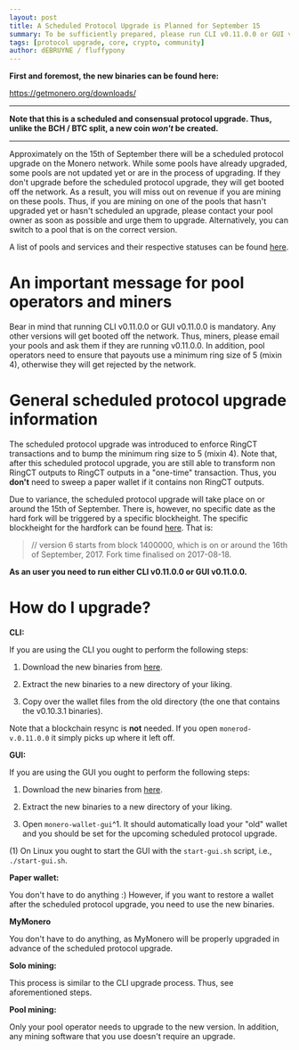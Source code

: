 ```yaml
---
layout: post
title: A Scheduled Protocol Upgrade is Planned for September 15
summary: To be sufficiently prepared, please run CLI v0.11.0.0 or GUI v0.11.0.0
tags: [protocol upgrade, core, crypto, community]
author: dEBRUYNE / fluffypony
---
```


**First and foremost, the new binaries can be found here:**  

https://getmonero.org/downloads/  

--------------  

**Note that this is a scheduled and consensual protocol upgrade. Thus, unlike the BCH / BTC split, a new coin *won't* be created.**  

-------------  

Approximately on the 15th of September there will be a scheduled protocol upgrade on the Monero network. While some pools have already upgraded, some pools are not updated yet or are in the process of upgrading. If they don't upgrade before the scheduled protocol upgrade, they will get booted off the network. As a result, you will miss out on revenue if you are mining on these pools. Thus, if you are mining on one of the pools that hasn't upgraded yet or hasn't scheduled an upgrade, please contact your pool owner as soon as possible and urge them to upgrade. Alternatively, you can switch to a pool that is on the correct version.  

A list of pools and services and their respective statuses can be found [here](https://www.reddit.com/r/Monero/comments/6yuv2s/psa_users_solominers_exchangesmerchantsservices/).  

# An important message for pool operators and miners  

Bear in mind that running CLI v0.11.0.0 or GUI v0.11.0.0 is mandatory. Any other versions will get booted off the network. Thus, miners, please email your pools and ask them if they are running v0.11.0.0. In addition, pool operators need to ensure that payouts use a minimum ring size of 5 (mixin 4), otherwise they will get rejected by the network.  

# General scheduled protocol upgrade information  

The scheduled protocol upgrade was introduced to enforce RingCT transactions and to bump the minimum ring size to 5 (mixin 4). Note that, after this scheduled protocol upgrade, you are still able to transform non RingCT outputs to RingCT outputs in a "one-time" transaction. Thus, you **don't** need to sweep a paper wallet if it contains non RingCT outputs.   

Due to variance, the scheduled protocol upgrade will take place on or around the 15th of September. There is, however, no specific date as the hard fork will be triggered by a specific blockheight. The specific blockheight for the hardfork can be found [here](https://github.com/monero-project/monero/blob/master/src/cryptonote_core/blockchain.cpp#L105). That is:  

> // version 6 starts from block 1400000, which is on or around the 16th of September, 2017. Fork time finalised on 2017-08-18.  

**As an user you need to run either CLI v0.11.0.0 or GUI v0.11.0.0.**  

# How do I upgrade?  

**CLI:**  

If you are using the CLI you ought to perform the following steps:  

1. Download the new binaries from [here](https://getmonero.org/downloads/).  

2. Extract the new binaries to a new directory of your liking.  

3. Copy over the wallet files from the old directory (the one that contains the v0.10.3.1 binaries).  

Note that a blockchain resync is **not** needed. If you open `monerod-v.0.11.0.0` it simply picks up where it left off.  

**GUI:**  

If you are using the GUI you ought to perform the following steps:  

1. Download the new binaries from [here](https://getmonero.org/downloads/).  

2. Extract the new binaries to a new directory of your liking.  

3. Open `monero-wallet-gui`^1. It should automatically load your "old" wallet and you should be set for the upcoming scheduled protocol upgrade.  

(1) On Linux you ought to start the GUI with the `start-gui.sh` script, i.e., `./start-gui.sh`.  

**Paper wallet:**  

You don't have to do anything :) However, if you want to restore a wallet after the scheduled protocol upgrade, you need to use the new binaries.  

**MyMonero**  

You don't have to do anything, as MyMonero will be properly upgraded in advance of the scheduled protocol upgrade.  

**Solo mining:**  

This process is similar to the CLI upgrade process. Thus, see aforementioned steps.  

**Pool mining:**  

Only your pool operator needs to upgrade to the new version. In addition, any mining software that you use doesn't require an upgrade.  
